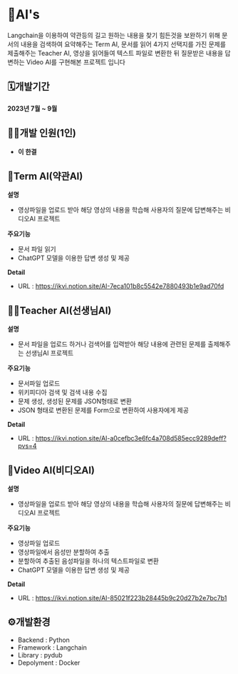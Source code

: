 # 🤖AI's
Langchain을 이용하여 
약관등의 길고 원하는 내용을 찾기 힘든것을 보완하기 위해 문서의 내용을 검색하여 요약해주는 Term AI,
문서를 읽어 4가지 선택지를 가진 문제를 제출해주는 Teacher AI,
영상을 읽어들여 텍스트 파일로 변환한 뒤 질문받은 내용을 답변하는 Video AI를 구현해본 프로젝트 입니다

## 🗓️개발기간
**2023년 7월 ~ 9월**

## 👨‍💻개발 인원(1인)
- **이 한결**


## 📜Term AI(약관AI)
**설명**
- 영상파일을 업로드 받아 해당 영상의 내용을 학습해 사용자의 질문에 답변해주는 비디오AI 프로젝트

**주요기능**
- 문서 파일 읽기
- ChatGPT 모델을 이용한 답변 생성 및 제공

**Detail**
- URL : https://ikvi.notion.site/AI-7eca101b8c5542e7880493b1e9ad70fd


## 👨‍🏫Teacher AI(선생님AI)
**설명**
- 문서 파일을 업로드 하거나 검색어를 입력받아 해당 내용에 관련된 문제를 출제해주는 선생님AI 프로젝트

**주요기능**
- 문서파일 업로드
- 위키피디아 검색 및 검색 내용 수집
- 문제 생성, 생성된 문제를 JSON형태로 변환
- JSON 형태로 변환된 문제를 Form으로 변환하여 사용자에게 제공

**Detail**
- URL : https://ikvi.notion.site/AI-a0cefbc3e6fc4a708d585ecc9289deff?pvs=4


## 📼Video AI(비디오AI)
**설명**
- 영상파일을 업로드 받아 해당 영상의 내용을 학습해 사용자의 질문에 답변해주는 비디오AI 프로젝트

**주요기능**
- 영상파일 업로드
- 영상파일에서 음성만 분할하여 추출
- 분할하여 추출된 음성파일을 하나의 텍스트파일로 변환
- ChatGPT 모델을 이용한 답변 생성 및 제공

**Detail**
- URL : https://ikvi.notion.site/AI-85021f223b28445b9c20d27b2e7bc7b1


## ⚙️개발환경
- Backend : Python
- Framework : Langchain
- Library : pydub
- Depolyment : Docker
